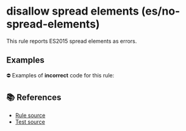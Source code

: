 # disallow spread elements (es/no-spread-elements)

This rule reports ES2015 spread elements as errors.

## Examples

⛔ Examples of **incorrect** code for this rule:

<eslint-playground type="bad" code="/*eslint es/no-spread-elements: error */
const a1 = [1, 2, ...array]
foo(...a, ...b)
" />

## 📚 References

- [Rule source](https://github.com/mysticatea/eslint-plugin-es/blob/v2.0.0/lib/rules/no-spread-elements.js)
- [Test source](https://github.com/mysticatea/eslint-plugin-es/blob/v2.0.0/tests/lib/rules/no-spread-elements.js)

